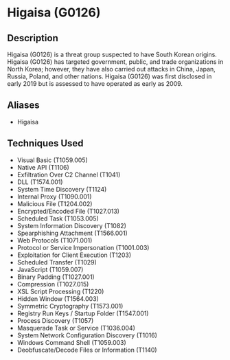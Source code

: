 # Higaisa (G0126)

## Description
Higaisa (G0126) is a threat group suspected to have South Korean origins. Higaisa (G0126) has targeted government, public, and trade organizations in North Korea; however, they have also carried out attacks in China, Japan, Russia, Poland, and other nations. Higaisa (G0126) was first disclosed in early 2019 but is assessed to have operated as early as 2009.

## Aliases
- Higaisa

## Techniques Used
- Visual Basic (T1059.005)
- Native API (T1106)
- Exfiltration Over C2 Channel (T1041)
- DLL (T1574.001)
- System Time Discovery (T1124)
- Internal Proxy (T1090.001)
- Malicious File (T1204.002)
- Encrypted/Encoded File (T1027.013)
- Scheduled Task (T1053.005)
- System Information Discovery (T1082)
- Spearphishing Attachment (T1566.001)
- Web Protocols (T1071.001)
- Protocol or Service Impersonation (T1001.003)
- Exploitation for Client Execution (T1203)
- Scheduled Transfer (T1029)
- JavaScript (T1059.007)
- Binary Padding (T1027.001)
- Compression (T1027.015)
- XSL Script Processing (T1220)
- Hidden Window (T1564.003)
- Symmetric Cryptography (T1573.001)
- Registry Run Keys / Startup Folder (T1547.001)
- Process Discovery (T1057)
- Masquerade Task or Service (T1036.004)
- System Network Configuration Discovery (T1016)
- Windows Command Shell (T1059.003)
- Deobfuscate/Decode Files or Information (T1140)
